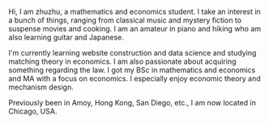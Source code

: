 Hi, I am zhuzhu, a mathematics and economics student. I take an interest in a bunch of things, ranging from classical music and mystery fiction to suspense movies and cooking. I am an amateur in piano and hiking who am also learning guitar and Japanese.

I'm currently learning website construction and data science and studying matching theory in economics. I am also passionate about acquiring something regarding the law. I got my BSc in mathematics and economics and MA with a focus on economics. I especially enjoy economic theory and mechanism design. 

Previously been in Amoy, Hong Kong, San Diego, etc., I am now located in Chicago, USA.
